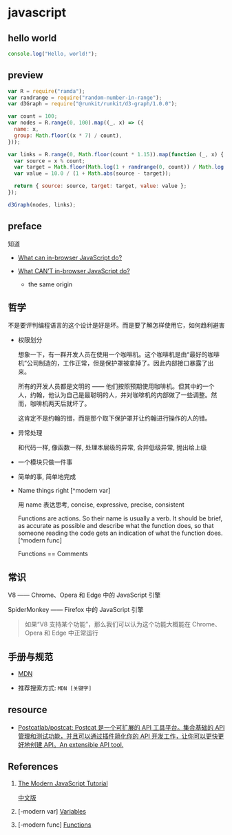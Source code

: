 # javascript

## hello world

<div
  data-runkit
  data-runkit-evaluate-on-load="true"
  data-runkit-gutter-style="none"
  data-runkit-node-version="18"
>

```javascript
console.log("Hello, world!");
```

</div>

## preview

<div data-runkit data-runkit-evaluate-on-load="true">

```javascript
var R = require("ramda");
var randrange = require("random-number-in-range");
var d3Graph = require("@runkit/runkit/d3-graph/1.0.0");

var count = 100;
var nodes = R.range(0, 100).map((_, x) => ({
  name: x,
  group: Math.floor((x * 7) / count),
}));

var links = R.range(0, Math.floor(count * 1.15)).map(function (_, x) {
  var source = x % count;
  var target = Math.floor(Math.log(1 + randrange(0, count)) / Math.log(1.3));
  var value = 10.0 / (1 + Math.abs(source - target));

  return { source: source, target: target, value: value };
});

d3Graph(nodes, links);
```

</div>

## preface

知道

- [What can in-browser JavaScript do?](https://javascript.info/intro#what-can-in-browser-javascript-do)
- [What CAN’T in-browser JavaScript do?](https://javascript.info/intro#what-can-t-in-browser-javascript-do)

  - the same origin

## 哲学

不是要评判编程语言的这个设计是好是坏。而是要了解怎样使用它，如何趋利避害

- 权限划分

  想象一下，有一群开发人员在使用一个咖啡机。这个咖啡机是由“最好的咖啡机”公司制造的，工作正常，但是保护罩被拿掉了。因此内部接口暴露了出来。

  所有的开发人员都是文明的 —— 他们按照预期使用咖啡机。但其中的一个人，约翰，他认为自己是最聪明的人，并对咖啡机的内部做了一些调整。然而，咖啡机两天后就坏了。

  这肯定不是约翰的错，而是那个取下保护罩并让约翰进行操作的人的错。

- 异常处理

  和代码一样, 像函数一样, 处理本层级的异常, 合并低级异常, 抛出给上级

- 一个模块只做一件事

- 简单的事, 简单地完成
- Name things right [^modern var]

  用 name 表达思考, concise, expressive, precise, consistent

  Functions are actions. So their name is usually a verb. It should be brief, as accurate as possible and describe what the function does, so that someone reading the code gets an indication of what the function does. [^modern func]

  Functions == Comments

## 常识

V8 —— Chrome、Opera 和 Edge 中的 JavaScript 引擎

SpiderMonkey —— Firefox 中的 JavaScript 引擎

> 如果“V8 支持某个功能”，那么我们可以认为这个功能大概能在 Chrome、Opera 和 Edge 中正常运行

## 手册与规范

- [MDN](https://developer.mozilla.org/en-US/docs/Web/JavaScript/Reference)

- 推荐搜索方式: `MDN [关键字]`

## resource

- [Postcatlab/postcat: Postcat 是一个可扩展的 API 工具平台。集合基础的 API 管理和测试功能，并且可以通过插件简化你的 API 开发工作，让你可以更快更好地创建 API。An extensible API tool.](https://github.com/Postcatlab/postcat)

## References

1. [The Modern JavaScript Tutorial](https://javascript.info/)

   [中文版](https://zh.javascript.info/)

2. [-modern var] [Variables](https://javascript.info/variables#name-things-right)
3. [-modern func] [Functions](https://javascript.info/function-basics#function-naming)
